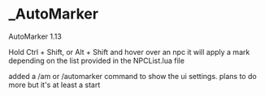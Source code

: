 # _AutoMarker
 AutoMarker 1.13

Hold Ctrl + Shift, or Alt + Shift and hover over an npc it will apply a mark depending on the list provided in the NPCList.lua file

added a /am or /automarker command to show the ui settings.
plans to do more but it's at least a start